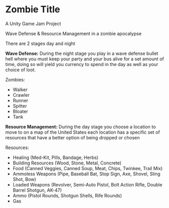 
# Zombie Title

A Unity Game Jam Project 

Wave Defense & Resource Management in a zombie apocalypse

There are 2 stages day and night

**Wave Defense:** During the night stage you play in a wave defense bullet hell where you must keep your party and your bus alive for a set amount of time, doing so will yield you currency to spend in the day as well as your choice of loot.

Zombies:
- Walker
- Crawler
- Runner
- Spitter
- Bloater
- Tank

**Resource Management:** During the day stage you choose a location to move to on a map of the United States each location has a specific set of resources that have a better option of being dropped or chosen

Resources:
- Healing (Med-Kit, Pills, Bandage, Herbs)
- Building Resources (Wood, Stone, Metal, Concrete)
- Food (Canned Veggies, Canned Soup, Meat, Chips, Twinkee, Trail Mix)
- Ammoless Weapons (Pipe, Baseball Bat, Stop Sign, Axe, Shovel, Sling Shot, Bow)
- Loaded Weapons (Revolver, Semi-Auto Pistol, Bolt Action Rifle, Double Barrel Shotgun, AK-47)
- Ammo (Pistol Rounds, Shotgun Shells, Rife Rounds)
- Gas 
